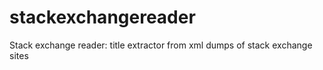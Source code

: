 stackexchangereader
===================

Stack exchange reader: title extractor from xml dumps of stack exchange sites